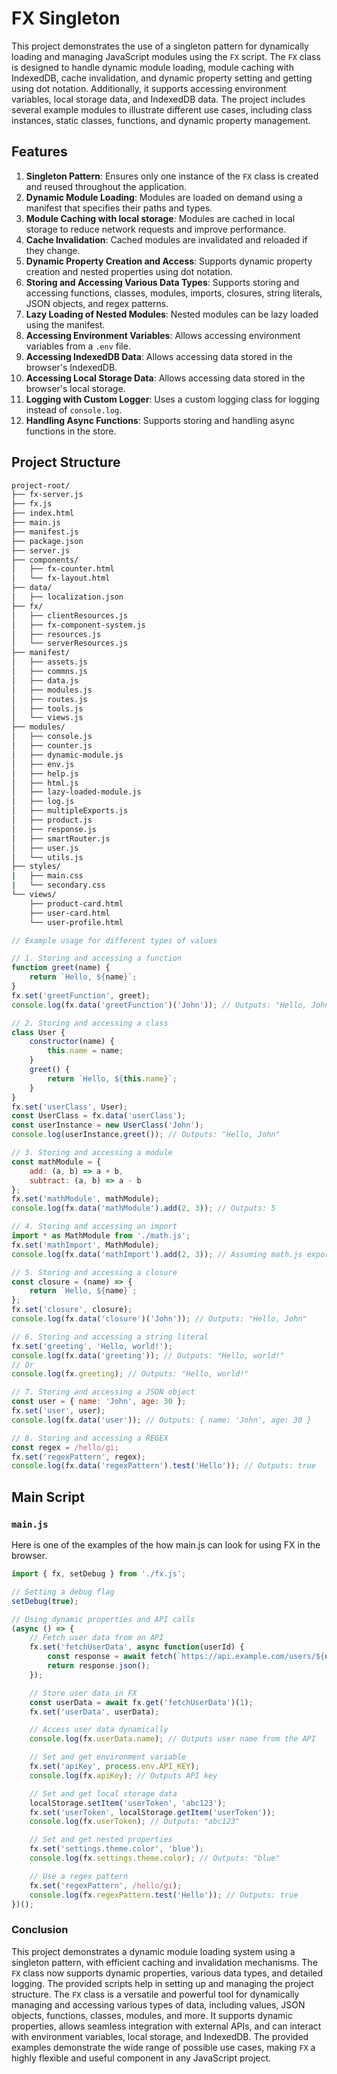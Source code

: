 # FX Singleton

This project demonstrates the use of a singleton pattern for dynamically loading and managing JavaScript modules using the `FX` script. The `FX` class is designed to handle dynamic module loading, module caching with IndexedDB, cache invalidation, and dynamic property setting and getting using dot notation. Additionally, it supports accessing environment variables, local storage data, and IndexedDB data. The project includes several example modules to illustrate different use cases, including class instances, static classes, functions, and dynamic property management.

## Features

1. **Singleton Pattern**: Ensures only one instance of the `FX` class is created and reused throughout the application.
2. **Dynamic Module Loading**: Modules are loaded on demand using a manifest that specifies their paths and types.
3. **Module Caching with local storage**: Modules are cached in local storage to reduce network requests and improve performance.
4. **Cache Invalidation**: Cached modules are invalidated and reloaded if they change.
5. **Dynamic Property Creation and Access**: Supports dynamic property creation and nested properties using dot notation.
6. **Storing and Accessing Various Data Types**: Supports storing and accessing functions, classes, modules, imports, closures, string literals, JSON objects, and regex patterns.
7. **Lazy Loading of Nested Modules**: Nested modules can be lazy loaded using the manifest.
8. **Accessing Environment Variables**: Allows accessing environment variables from a `.env` file.
9. **Accessing IndexedDB Data**: Allows accessing data stored in the browser's IndexedDB.
10. **Accessing Local Storage Data**: Allows accessing data stored in the browser's local storage.
11. **Logging with Custom Logger**: Uses a custom logging class for logging instead of `console.log`.
12. **Handling Async Functions**: Supports storing and handling async functions in the store.

## Project Structure

```sh
project-root/
├── fx-server.js
├── fx.js
├── index.html
├── main.js
├── manifest.js
├── package.json
├── server.js
├── components/
│   ├── fx-counter.html
│   └── fx-layout.html
├── data/
│   ├── localization.json
├── fx/
│   ├── clientResources.js
│   ├── fx-component-system.js
│   ├── resources.js
│   └── serverResources.js
├── manifest/
│   ├── assets.js
│   ├── commns.js
│   ├── data.js
│   ├── modules.js
│   ├── routes.js
│   ├── tools.js
│   └── views.js
├── modules/
│   ├── console.js
│   ├── counter.js
│   ├── dynamic-module.js
│   ├── env.js
│   ├── help.js
│   ├── html.js
│   ├── lazy-loaded-module.js
│   ├── log.js
│   ├── multipleExports.js
│   ├── product.js
│   ├── response.js
│   ├── smartRouter.js
│   ├── user.js
│   └── utils.js
├── styles/
|   ├── main.css
|   └── secondary.css
└── views/
    ├── product-card.html
    ├── user-card.html
    └── user-profile.html
```


```js
// Example usage for different types of values

// 1. Storing and accessing a function
function greet(name) {
    return `Hello, ${name}`;
}
fx.set('greetFunction', greet);
console.log(fx.data('greetFunction')('John')); // Outputs: "Hello, John"

// 2. Storing and accessing a class
class User {
    constructor(name) {
        this.name = name;
    }
    greet() {
        return `Hello, ${this.name}`;
    }
}
fx.set('userClass', User);
const UserClass = fx.data('userClass');
const userInstance = new UserClass('John');
console.log(userInstance.greet()); // Outputs: "Hello, John"

// 3. Storing and accessing a module
const mathModule = {
    add: (a, b) => a + b,
    subtract: (a, b) => a - b
};
fx.set('mathModule', mathModule);
console.log(fx.data('mathModule').add(2, 3)); // Outputs: 5

// 4. Storing and accessing an import
import * as MathModule from './math.js';
fx.set('mathImport', MathModule);
console.log(fx.data('mathImport').add(2, 3)); // Assuming math.js exports an add function

// 5. Storing and accessing a closure
const closure = (name) => {
    return `Hello, ${name}`;
};
fx.set('closure', closure);
console.log(fx.data('closure')('John')); // Outputs: "Hello, John"

// 6. Storing and accessing a string literal
fx.set('greeting', 'Hello, world!');
console.log(fx.data('greeting')); // Outputs: "Hello, world!"
// Or
console.log(fx.greeting); // Outputs: "Hello, world!"

// 7. Storing and accessing a JSON object
const user = { name: 'John', age: 30 };
fx.set('user', user);
console.log(fx.data('user')); // Outputs: { name: 'John', age: 30 }

// 8. Storing and accessing a REGEX
const regex = /hello/gi;
fx.set('regexPattern', regex);
console.log(fx.data('regexPattern').test('Hello')); // Outputs: true
```

## Main Script

### `main.js`
Here is one of the examples of the how main.js can look for using FX in the browser.

```js
import { fx, setDebug } from './fx.js';

// Setting a debug flag
setDebug(true);

// Using dynamic properties and API calls
(async () => {
    // Fetch user data from an API
    fx.set('fetchUserData', async function(userId) {
        const response = await fetch(`https://api.example.com/users/${userId}`);
        return response.json();
    });

    // Store user data in FX
    const userData = await fx.get('fetchUserData')(1);
    fx.set('userData', userData);

    // Access user data dynamically
    console.log(fx.userData.name); // Outputs user name from the API

    // Set and get environment variable
    fx.set('apiKey', process.env.API_KEY);
    console.log(fx.apiKey); // Outputs API key

    // Set and get local storage data
    localStorage.setItem('userToken', 'abc123');
    fx.set('userToken', localStorage.getItem('userToken'));
    console.log(fx.userToken); // Outputs: "abc123"

    // Set and get nested properties
    fx.set('settings.theme.color', 'blue');
    console.log(fx.settings.theme.color); // Outputs: "blue"

    // Use a regex pattern
    fx.set('regexPattern', /hello/gi);
    console.log(fx.regexPattern.test('Hello')); // Outputs: true
})();
```



### Conclusion

This project demonstrates a dynamic module loading system using a singleton pattern, with efficient caching and invalidation mechanisms. The `FX` class now supports dynamic properties, various data types, and detailed logging. The provided scripts help in setting up and managing the project structure. The `FX` class is a versatile and powerful tool for dynamically managing and accessing various types of data, including values, JSON objects, functions, classes, modules, and more. It supports dynamic properties, allows seamless integration with external APIs, and can interact with environment variables, local storage, and IndexedDB. The provided examples demonstrate the wide range of possible use cases, making `FX` a highly flexible and useful component in any JavaScript project.